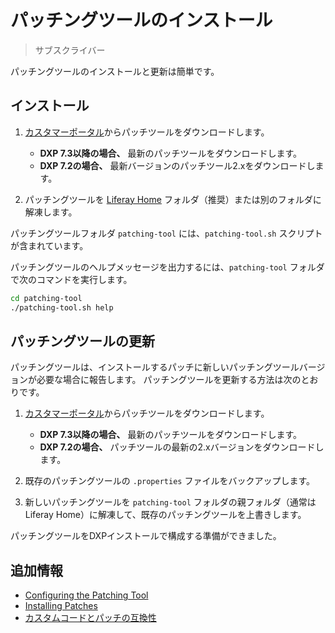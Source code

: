 # パッチングツールのインストール

> サブスクライバー

パッチングツールのインストールと更新は簡単です。

## インストール

1. [カスタマーポータル](https://customer.liferay.com/downloads)からパッチツールをダウンロードします。

    * **DXP 7.3以降の場合、** 最新のパッチツールをダウンロードします。
    * **DXP 7.2の場合、** 最新バージョンのパッチツール2.xをダウンロードします。

1. パッチングツールを [Liferay Home](../../reference/liferay-home.md) フォルダ（推奨）または別のフォルダに解凍します。

パッチングツールフォルダ `patching-tool` には、`patching-tool.sh` スクリプトが含まれています。

パッチングツールのヘルプメッセージを出力するには、`patching-tool` フォルダで次のコマンドを実行します。

```bash
cd patching-tool
./patching-tool.sh help
```

## パッチングツールの更新

パッチングツールは、インストールするパッチに新しいパッチングツールバージョンが必要な場合に報告します。 パッチングツールを更新する方法は次のとおりです。

1. [カスタマーポータル](https://customer.liferay.com/downloads)からパッチツールをダウンロードします。

    * **DXP 7.3以降の場合、** 最新のパッチツールをダウンロードします。
    * **DXP 7.2の場合、** パッチツールの最新の2.xバージョンをダウンロードします。

1. 既存のパッチングツールの `.properties` ファイルをバックアップします。

1. 新しいパッチングツールを `patching-tool` フォルダの親フォルダ（通常はLiferay Home）に解凍して、既存のパッチングツールを上書きします。

パッチングツールをDXPインストールで構成する準備ができました。

## 追加情報

* [Configuring the Patching Tool](./configuring-the-patching-tool.md)
* [Installing Patches](../patching-dxp-7-3-and-earlier/installing-patches-for-dxp-7-3-and-earlier.md)
* [カスタムコードとパッチの互換性](../patching-dxp-7-3-and-earlier/advanced-patching-for-dxp-7-2/custom-code-and-patch-compatibility.md)